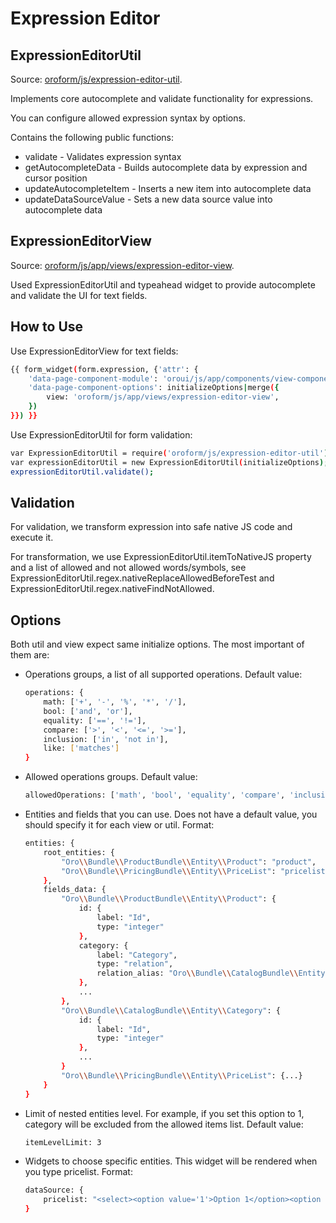 # Expression Editor

## ExpressionEditorUtil

Source: <a href="https://github.com/oroinc/platform/blob/4.2/src/Oro/Bundle/FormBundle/Resources/public/js/expression-editor-util.js" target="_blank">oroform/js/expression-editor-util</a>.

Implements core autocomplete and validate functionality for expressions.

You can configure allowed expression syntax by options.

Contains the following public functions:

- validate - Validates expression syntax
- getAutocompleteData - Builds autocomplete data by expression and cursor position
- updateAutocompleteItem - Inserts a new item into autocomplete data
- updateDataSourceValue - Sets a new data source value into autocomplete data

## ExpressionEditorView

Source: <a href="https://github.com/oroinc/platform/blob/4.2/src/Oro/Bundle/FormBundle/Resources/public/js/app/views/expression-editor-view.js" target="_blank">oroform/js/app/views/expression-editor-view</a>.

Used ExpressionEditorUtil and typeahead widget to provide autocomplete and validate the UI for text fields.

## How to Use

Use ExpressionEditorView for text fields:

```bash
{{ form_widget(form.expression, {'attr': {
    'data-page-component-module': 'oroui/js/app/components/view-component',
    'data-page-component-options': initializeOptions|merge({
        view: 'oroform/js/app/views/expression-editor-view',
    })
}}) }}
```

Use ExpressionEditorUtil for form validation:

```bash
var ExpressionEditorUtil = require('oroform/js/expression-editor-util');
var expressionEditorUtil = new ExpressionEditorUtil(initializeOptions);
expressionEditorUtil.validate();
```

## Validation

For validation, we transform expression into safe native JS code and execute it.

For transformation, we use ExpressionEditorUtil.itemToNativeJS property and a list of allowed and not allowed words/symbols, see ExpressionEditorUtil.regex.nativeReplaceAllowedBeforeTest and ExpressionEditorUtil.regex.nativeFindNotAllowed.

## Options

Both util and view expect same initialize options. The most important of them are:

- Operations groups, a list of all supported operations. Default value:
  ```bash
  operations: {
      math: ['+', '-', '%', '*', '/'],
      bool: ['and', 'or'],
      equality: ['==', '!='],
      compare: ['>', '<', '<=', '>='],
      inclusion: ['in', 'not in'],
      like: ['matches']
  }
  ```
- Allowed operations groups. Default value:
  ```bash
  allowedOperations: ['math', 'bool', 'equality', 'compare', 'inclusion', 'like']
  ```
- Entities and fields that you can use. Does not have a default value, you should specify it for each view or util. Format:
  ```bash
  entities: {
      root_entities: {
          "Oro\\Bundle\\ProductBundle\\Entity\\Product": "product",
          "Oro\\Bundle\\PricingBundle\\Entity\\PriceList": "pricelist"
      },
      fields_data: {
          "Oro\\Bundle\\ProductBundle\\Entity\\Product": {
              id: {
                  label: "Id",
                  type: "integer"
              },
              category: {
                  label: "Category",
                  type: "relation",
                  relation_alias: "Oro\\Bundle\\CatalogBundle\\Entity\\Category"
              },
              ...
          },
          "Oro\\Bundle\\CatalogBundle\\Entity\\Category": {
              id: {
                  label: "Id",
                  type: "integer"
              },
              ...
          }
          "Oro\\Bundle\\PricingBundle\\Entity\\PriceList": {...}
      }
  }
  ```
- Limit of nested entities level. For example, if you set this option to 1, category will be excluded from the allowed items list. Default value:
  ```bash
  itemLevelLimit: 3
  ```
- Widgets to choose specific entities. This widget will be rendered when you type pricelist. Format:
  ```bash
  dataSource: {
      pricelist: "<select><option value='1'>Option 1</option><option value='2'>Option 2</option><option value='3'>Option 3</option></select>"
  }
  ```

<!-- Frontend -->
